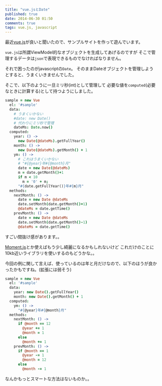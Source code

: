 ```yaml
---
title: "vue.jsとDate"
published: true
date: 2014-06-30 01:50
comments: true
tags: vue.js, javascript
---
```


最近[vue.js](http://vuejs.org/)が良いと聞いたので、サンプルサイトを作って遊んでいます。

`vue.js`は所謂ViewModel的なオブジェクトを生成してあげるのですが
そこで管理するデータは`json`で表現できるものでなければなりません。

それで困ったのがjavascriptの`Date`。
そのままDateオブジェクトを管理しようとすると、うまくいきませんでした。

そこで、以下のように一旦ミリ秒(int)として管理して
必要な値を`computed`(必要なときに計算する)として持つようにしました。

~~~coffee
sample = new Vue
  el: '#sample'
  data:
    # うまくいかない
    #date: new Date()
    # 代わりにミリ秒で管理
    dateMs: Date.now()
  computed:
    year: () ->
      new Date(@dateMs).getFullYear()
    month: () ->
      new Date(@dateMs).getMonth() + 1
    ym: () ->
      # これはうまくいかない
      # "#{@year}年#{@month}月"
      date = new Date(@dateMs)
      m = date.getMonth()+1
      if m < 10
        m = '0' + m;
      "#{date.getFullYear()}年#{m}月"
  methods:
    nextMonth: () ->
      date = new Date @dateMs
      date.setMonth(date.getMonth()+1)
      @dateMs = date.getTime()
    prevMonth: () ->
      date = new Date @dateMs
      date.setMonth(date.getMonth()-1)
      @dateMs = date.getTime()
~~~

すごい間抜け感があります。。

[Moment.js](http://momentjs.com/)とか使えばもう少し綺麗になるかもしれないけど
これだけのことに10kb近いライブラリを使いするのもどうかな。。

今回の例に関して言えば、使っているのは年と月だけなので、以下のほうが良かったかもですね。(拡張には弱そう)

~~~coffee
sample = new Vue
  el: '#sample'
  data:
    year: new Date().getFullYear()
    month: new Date().getMonth() + 1
  computed:
    ym: () ->
      "#{@year}年#{@month}月"
  methods:
    nextMonth: () ->
      if @month == 12
        @year += 1
        @month = 1
      else
        @month += 1
    prevMonth: () ->
      if @month == 1
        @year -= 1
        @month = 12
      else
        @month -= 1
~~~

なんかもっとスマートな方法はないものか。。
